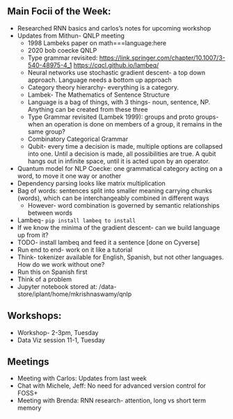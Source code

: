 ## Main Focii of the Week:
- Researched RNN basics and carlos’s notes for upcoming workshop
- Updates from Mithun- QNLP meeting
  - 1998 Lambeks paper on math===language:here
  - 2020 bob coecke QNLP
  - Type grammar revisited: https://link.springer.com/chapter/10.1007/3-540-48975-4_1
https://cqcl.github.io/lambeq/
  - Neural networks use stochastic gradient descent- a top down approach. Language needs a bottom up approach
  - Category theory hierarchy- everything is a category.
  - Lambek- The Mathematics of Sentence Structure
  - Language is a bag of things, with 3 things- noun, sentence, NP. Anything can be created from these three
  - Type Grammar revisited (Lambek 1999): groups and proto groups- when an operation is done on members of a group, it remains in the same group?
  - Combinatory Categorical Grammar
  - Qubit- every time a decision is made, multiple options are collapsed into one. Until a decision is made, all possibilities are true. A qubit hangs out in infinite space, until it is acted upon by an operator.
-   Quantum model for NLP Coecke: one grammatical category acting on a word, to move it one way or another
- Dependency parsing looks like matrix multiplication
- Bag of words: sentences split into smaller meaning carrying chunks (words), which can be interchangeably combined in different ways
    - However- word combination is governed by semantic relationships between words
- Lambeq- `pip install lambeq to install`
- If we know the minima of the gradient descent- can we build language up from it?
- TODO- install lambeq and feed it a sentence [done on Cyverse]
- Run end to end- work on it like a tutorial
- Think- tokenizer available for English, Spanish, but not other languages. How do we work without one?
- Run this on Spanish first
- Think of a problem
- Jupyter notebook stored at: /data-store/iplant/home/mkrishnaswamy/qnlp

## Workshops:
- Workshop- 2-3pm, Tuesday
- Data Viz session 11-1, Tuesday


## Meetings
- Meeting with Carlos: Updates from last week
- Chat with Michele, Jeff: No need for advanced version control for FOSS+
- Meeting with Brenda: RNN research- attention, long vs short term memory
